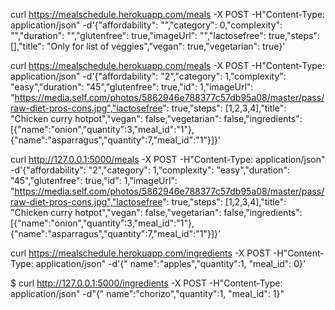 curl  https://mealschedule.herokuapp.com/meals -X POST -H"Content-Type: application/json" -d'{"affordability": "","category": 0,"complexity": "","duration": "","glutenfree": true,"imageUrl": "","lactosefree": true,"steps": [],"title": "Only for list of veggies","vegan": true,"vegetarian": true}'

curl  https://mealschedule.herokuapp.com/meals -X POST -H"Content-Type: application/json" -d'{"affordability": "2","category": 1,"complexity": "easy","duration": "45","glutenfree": true,"id": 1,"imageUrl": "https://media.self.com/photos/5862946e788377c57db95a08/master/pass/raw-diet-pros-cons.jpg","lactosefree": true,"steps": [1,2,3,4],"title": "Chicken curry hotpot","vegan": false,"vegetarian": false,"ingredients":[{"name":"onion","quantity":3,"meal_id":"1"},{"name":"asparragus","quantity":7,"meal_id":"1"}]}'


curl http://127.0.0.1:5000/meals -X POST -H"Content-Type: application/json" -d'{"affordability": "2","category": 1,"complexity": "easy","duration": "45","glutenfree": true,"id": 1,"imageUrl": "https://media.self.com/photos/5862946e788377c57db95a08/master/pass/raw-diet-pros-cons.jpg","lactosefree": true,"steps": [1,2,3,4],"title": "Chicken curry hotpot","vegan": false,"vegetarian": false,"ingredients":[{"name":"onion","quantity":3,"meal_id":"1"},{"name":"asparragus","quantity":7,"meal_id":"1"}]}'

curl https://mealschedule.herokuapp.com/ingredients -X POST -H"Content-Type: application/json"  -d'{" 
name":"apples","quantity":1, "meal_id": 0}'


$ curl http://127.0.0.1:5000/ingredients -X POST -H"Content-Type: application/json"  -d"{" 
name":"chorizo","quantity":1, "meal_id": 1}"